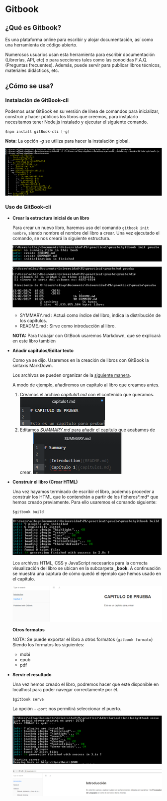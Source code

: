 # Gitbook

## ¿Qué es Gitbook?

Es una plataforma online para escribir y alojar documentación, así como una herramienta de código abierto.

Numerosos usuarios usan esta herramienta para escribir documentación (Librerías, API, etc) o para secciones tales como las conocidas F.A.Q.(Preguntas frecuentes). Además, puede servir para publicar libros técnicos, materiales didácticos, etc.

## ¿Cómo se usa?

### Instalación de GitBook-cli

Podemos usar GitBook en su versión de línea de comandos para inicializar, construir y hacer públicos los libros que creemos, para instalarlo necesitamos tener Node.js instalado y ejecutar el siguiente comando.

```
$npm install gitBook-cli [-g]
```

**Nota:** La opción *-g* se utiliza para hacer la instalación global.

![Instalación de gitbook](img/gitbook-install.PNG)

### Uso de GitBook-cli

* **Crear la estructura inicial de un libro**

  Para crear un nuevo libro, haremos uso del comando ```gitbook init nombre```, siendo nombre el nombre del libro a crear. Una vez ejecutado el comando, se nos creará la siguiente estructura.

  ![Comando gitbook init](img/gitbook-init.PNG)

  ![Estrucutra creada](img/gitbook-structure.PNG)

  * SYMMARY.md : Actuá como índice del libro, indica la distribución de los capítulos.
  * README.md : Sirve como introducción al libro.

  **NOTA:** Para trabajar con GitBook usaremos Markdown, que se explicará en este libro también

* **Añadir capítulos/Editar texto**

  Como ya se dijo. Usaremos en la creación de libros con GitBook la sintaxis MarkDown.

  Los archivos se pueden organizar de la [siguiente manera](https://toolchain.gitbook.com/pages.html).

  A modo de ejemplo, añadiremos un capítulo al libro que creamos antes.

  1. Creamos el archivo *capitulo1.md* con el contenido que queramos.
  ![Capitulo 1](img/capitulo1.PNG)
  2. Editamos *SUMMARY.md* para añadir el capítulo que acabamos de crear.
  ![Summary](img/summary-example.PNG)

* **Construir el libro (Crear HTML)**

  Una vez hayamos terminado de escribir el libro, podemos proceder a construir los HTML que lo contendrán a partir de los ficheros*.md* que hemos creado previamente. Para ello usaremos el comando siguiente:

  ```
  $gitbook build
  ```

  ![Build](img/gitbook-build.PNG)

  Los archivos HTML, CSS y JavaScript necesarios para la correcta visualización del libro se ubican en la subcarpeta **_book**. A continuación se muestra una captura de cómo quedó el ejemplo que hemos usado en el capítulo.

  ![Ejemplo finalizado](img/example-finished.PNG)

  **Otros formatos**

    NOTA: Se puede exportar el libro a otros formatos (```gitbook formato```) Siendo los formatos los siguientes:
    * mobi
    * epub
    * pdf


* **Servir el resultado**

  Una vez hemos creado el libro, podremos hacer que esté disponible en localhost para poder navegar correctamente por él.

  ```
  $gitbook serve
  ```

  La opción ```--port``` nos permitirá seleccionar el puerto.

  ![Gitbook serve](img/gitbook-serve-cli.PNG)

  ![Resultado de gitbook-serve](img/gitbook-serve.PNG)
